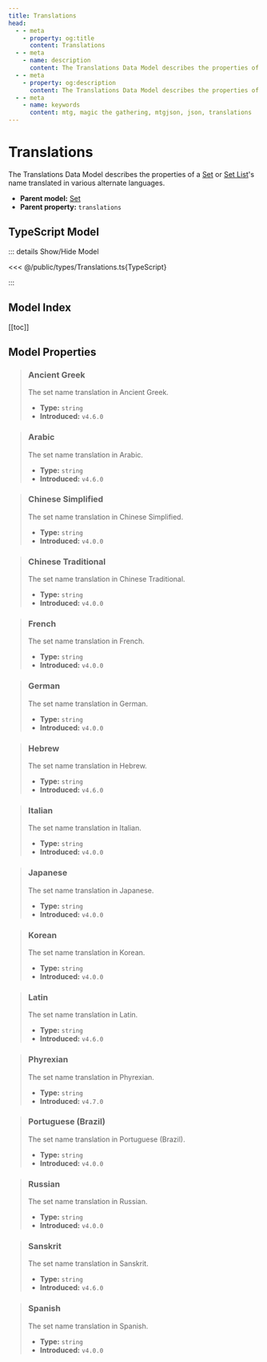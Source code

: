 ```yaml
---
title: Translations
head:
  - - meta
    - property: og:title
      content: Translations
  - - meta
    - name: description
      content: The Translations Data Model describes the properties of a Set or Set List's name translated in various alternate languages.
  - - meta
    - property: og:description
      content: The Translations Data Model describes the properties of a Set or Set List's name translated in various alternate languages.
  - - meta
    - name: keywords
      content: mtg, magic the gathering, mtgjson, json, translations
---
```


# Translations

The Translations Data Model describes the properties of a [Set](/data-models/set/) or [Set List](/data-models/set-list/)'s name translated in various alternate languages.

- **Parent model:** [Set](/data-models/set/)
- **Parent property:** `translations`

## TypeScript Model

::: details Show/Hide Model

<<< @/public/types/Translations.ts{TypeScript}

:::

## Model Index

[[toc]]

## Model Properties

> ### Ancient Greek <Badge type="warning" text="optional" />
>
> The set name translation in Ancient Greek.
>
> - **Type:** `string`
> - **Introduced:** `v4.6.0`

> ### Arabic <Badge type="warning" text="optional" />
>
> The set name translation in Arabic.
>
> - **Type:** `string`
> - **Introduced:** `v4.6.0`

> ### Chinese Simplified <Badge type="warning" text="optional" />
>
> The set name translation in Chinese Simplified.
>
> - **Type:** `string`
> - **Introduced:** `v4.0.0`

> ### Chinese Traditional <Badge type="warning" text="optional" />
>
> The set name translation in Chinese Traditional.
>
> - **Type:** `string`
> - **Introduced:** `v4.0.0`

> ### French <Badge type="warning" text="optional" />
>
> The set name translation in French.
>
> - **Type:** `string`
> - **Introduced:** `v4.0.0`

> ### German <Badge type="warning" text="optional" />
>
> The set name translation in German.
>
> - **Type:** `string`
> - **Introduced:** `v4.0.0`

> ### Hebrew <Badge type="warning" text="optional" />
>
> The set name translation in Hebrew.
>
> - **Type:** `string`
> - **Introduced:** `v4.6.0`

> ### Italian <Badge type="warning" text="optional" />
>
> The set name translation in Italian.
>
> - **Type:** `string`
> - **Introduced:** `v4.0.0`

> ### Japanese <Badge type="warning" text="optional" />
>
> The set name translation in Japanese.
>
> - **Type:** `string`
> - **Introduced:** `v4.0.0`

> ### Korean <Badge type="warning" text="optional" />
>
> The set name translation in Korean.
>
> - **Type:** `string`
> - **Introduced:** `v4.0.0`

> ### Latin <Badge type="warning" text="optional" />
>
> The set name translation in Latin.
>
> - **Type:** `string`
> - **Introduced:** `v4.6.0`

> ### Phyrexian <Badge type="warning" text="optional" />
>
> The set name translation in Phyrexian.
>
> - **Type:** `string`
> - **Introduced:** `v4.7.0`

> ### Portuguese (Brazil) <Badge type="warning" text="optional" />
>
> The set name translation in Portuguese (Brazil).
>
> - **Type:** `string`
> - **Introduced:** `v4.0.0`

> ### Russian <Badge type="warning" text="optional" />
>
> The set name translation in Russian.
>
> - **Type:** `string`
> - **Introduced:** `v4.0.0`

> ### Sanskrit <Badge type="warning" text="optional" />
>
> The set name translation in Sanskrit.
>
> - **Type:** `string`
> - **Introduced:** `v4.6.0`

> ### Spanish <Badge type="warning" text="optional" />
>
> The set name translation in Spanish.
>
> - **Type:** `string`
> - **Introduced:** `v4.0.0`
